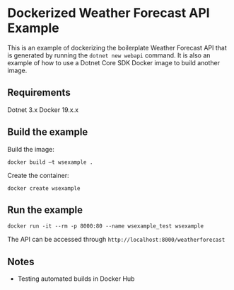 # Dockerized Weather Forecast API Example

This is an example of dockerizing the boilerplate Weather Forecast API that is generated by running the `dotnet new webapi` command. It is also an example of how to use a Dotnet Core SDK Docker image to build another image.

## Requirements
Dotnet 3.x
Docker 19.x.x

## Build the example
Build the image:

```
docker build –t wsexample . 
```

Create the container:

```
docker create wsexample 
```

## Run the example
```
docker run -it --rm -p 8000:80 --name wsexample_test wsexample
```

The API can be accessed through `http://localhost:8000/weatherforecast`

## Notes
* Testing automated builds in Docker Hub